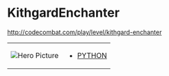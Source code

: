 # KithgardEnchanter 

http://codecombat.com/play/level/kithgard-enchanter
<table>
<tr>
<td>

![Hero Picture](hero.png?raw=true "Hero Picture")

</td>
<td>
<ul>
<li>

[PYTHON](KithgardEnchanter.py)

</li>
</td>
</tr>
<table>